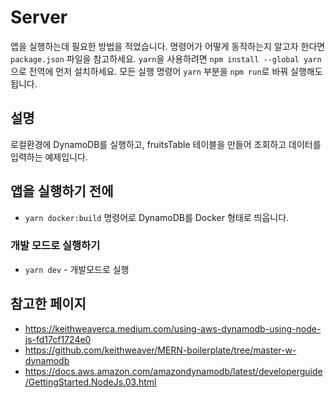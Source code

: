 # Server

앱을 실행하는데 필요한 방법을 적었습니다. 명령어가 어떻게 동작하는지 알고자 한다면 `package.json` 파일을 참고하세요.
`yarn`을 사용하려면 `npm install --global yarn`으로 전역에 먼저 설치하세요. 모든 실행 명령어 `yarn` 부분을 `npm run`로 바꿔 실행해도 됩니다.

## 설명

로컬환경에 DynamoDB를 실행하고, fruitsTable 테이블을 만들어 조회하고 데이터를 입력하는 예제입니다.

## 앱을 실행하기 전에

- `yarn docker:build` 명령어로 DynamoDB를 Docker 형태로 띄웁니다.

### 개발 모드로 실행하기

- `yarn dev` - 개발모드로 실행

## 참고한 페이지

- https://keithweaverca.medium.com/using-aws-dynamodb-using-node-js-fd17cf1724e0
- https://github.com/keithweaver/MERN-boilerplate/tree/master-w-dynamodb
- https://docs.aws.amazon.com/amazondynamodb/latest/developerguide/GettingStarted.NodeJs.03.html
